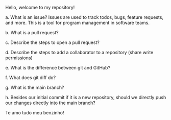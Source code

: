 Hello, welcome to my repository!

a. What is an issue?
Issues are used to track todos, bugs, feature requests, and more. This is a tool for program management in software teams.

b. What is a pull request?

c. Describe the steps to open a pull request?

d. Describe the steps to add a collaborator to a repository (share write permissions)

e. What is the difference between git and GitHub?

f. What does git diff do?

g. What is the main branch?

h. Besides our initial commit if it is a new repository, should we directly push our changes directly into the main branch?

Te amo tudo meu benzinho!
